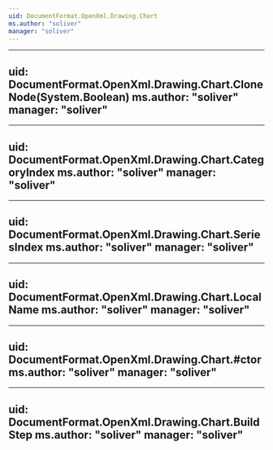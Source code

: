 ```yaml
---
uid: DocumentFormat.OpenXml.Drawing.Chart
ms.author: "soliver"
manager: "soliver"
---
```


---
uid: DocumentFormat.OpenXml.Drawing.Chart.CloneNode(System.Boolean)
ms.author: "soliver"
manager: "soliver"
---

---
uid: DocumentFormat.OpenXml.Drawing.Chart.CategoryIndex
ms.author: "soliver"
manager: "soliver"
---

---
uid: DocumentFormat.OpenXml.Drawing.Chart.SeriesIndex
ms.author: "soliver"
manager: "soliver"
---

---
uid: DocumentFormat.OpenXml.Drawing.Chart.LocalName
ms.author: "soliver"
manager: "soliver"
---

---
uid: DocumentFormat.OpenXml.Drawing.Chart.#ctor
ms.author: "soliver"
manager: "soliver"
---

---
uid: DocumentFormat.OpenXml.Drawing.Chart.BuildStep
ms.author: "soliver"
manager: "soliver"
---
